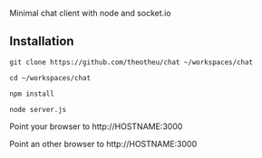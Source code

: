Minimal chat client with node and socket.io

Installation
------------
```git clone https://github.com/theotheu/chat ~/workspaces/chat```

```cd ~/workspaces/chat```

```npm install```

```node server.js```

Point your browser to http://HOSTNAME:3000

Point an other browser to http://HOSTNAME:3000
